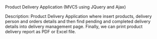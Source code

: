 Product Delivery Application (MVC5 using JQuery and Ajax)

Description: Product Delivery Application where insert products, delivery person and orders details and then find pending and completed delivery details into delivery management page. Finally, we can print product delivery report as PDF or Excel file.
